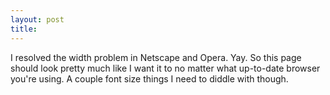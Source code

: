 ```yaml
---
layout: post
title: 
---
```


I resolved the width problem in Netscape and Opera. Yay. So this page should look pretty much like I want it to no matter what up-to-date browser you're using. A couple font size things I need to diddle with though.
